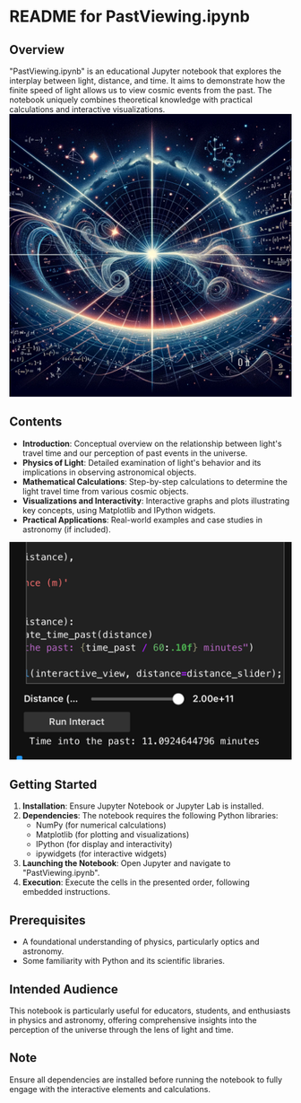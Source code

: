 # README for PastViewing.ipynb

## Overview
"PastViewing.ipynb" is an educational Jupyter notebook that explores the interplay between light, distance, and time. It aims to demonstrate how the finite speed of light allows us to view cosmic events from the past. The notebook uniquely combines theoretical knowledge with practical calculations and interactive visualizations.
![jpg](https://github.com/HermiTech-LLC/PastViewer/blob/main/IMG_7821.jpeg)

## Contents
- **Introduction**: Conceptual overview on the relationship between light's travel time and our perception of past events in the universe.
- **Physics of Light**: Detailed examination of light's behavior and its implications in observing astronomical objects.
- **Mathematical Calculations**: Step-by-step calculations to determine the light travel time from various cosmic objects.
- **Visualizations and Interactivity**: Interactive graphs and plots illustrating key concepts, using Matplotlib and IPython widgets.
- **Practical Applications**: Real-world examples and case studies in astronomy (if included).

![UI](https://github.com/HermiTech-LLC/PastViewer/blob/main/Imgs/IMG_7823.jpeg)

## Getting Started
1. **Installation**: Ensure Jupyter Notebook or Jupyter Lab is installed.
2. **Dependencies**: The notebook requires the following Python libraries:
   - NumPy (for numerical calculations)
   - Matplotlib (for plotting and visualizations)
   - IPython (for display and interactivity)
   - ipywidgets (for interactive widgets)
3. **Launching the Notebook**: Open Jupyter and navigate to "PastViewing.ipynb".
4. **Execution**: Execute the cells in the presented order, following embedded instructions.

## Prerequisites
- A foundational understanding of physics, particularly optics and astronomy.
- Some familiarity with Python and its scientific libraries.

## Intended Audience
This notebook is particularly useful for educators, students, and enthusiasts in physics and astronomy, offering comprehensive insights into the perception of the universe through the lens of light and time.

## Note
Ensure all dependencies are installed before running the notebook to fully engage with the interactive elements and calculations.
